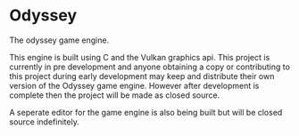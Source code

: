 # Odyssey
The odyssey game engine.

This engine is built using C and the Vulkan graphics api.
This project is currently in pre development and anyone obtaining a copy or contributing to this project
during early development may keep and distribute their own version of the Odyssey game engine.
However after development is complete then the project will be made as closed source.

A seperate editor for the game engine is also being built but will be closed source indefinitely.
